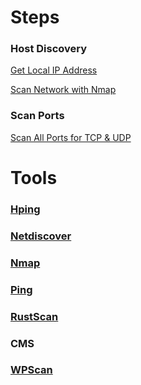 # Steps
### Host Discovery
[Get Local IP Address](../../Tools/Shells/Linux/README.md#Get-IP-address)

[Scan Network with Nmap](../NetworkDiscovery/Nmap/README.md#Scan-Network-For-Hosts-And-Save-To-File)

### Scan Ports
[Scan All Ports for TCP & UDP](../NetworkDiscovery/Nmap/README.md#Scan-All-Ports-with-Hosts-File)

# Tools
### [Hping]()

### [Netdiscover]()

### [Nmap](../NetworkDiscovery/Nmap/README.md)

### [Ping]()

### [RustScan](../NetworkDiscovery/RustScan/README.md)

### CMS
### [WPScan](CMS/WPScan/README.md)